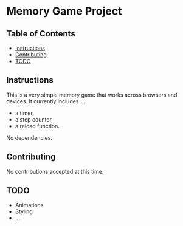 # Memory Game Project

## Table of Contents

* [Instructions](#instructions)
* [Contributing](#contributing)
* [TODO](#TODO)

## Instructions

This is a very simple memory game that works across browsers and devices. It currently includes ...

* a timer,
* a step counter,
* a reload function.


No dependencies.

## Contributing

No contributions accepted at this time.

## TODO

* Animations
* Styling
* ...